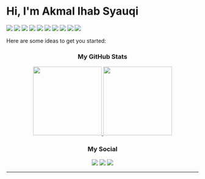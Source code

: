 <h1 align="left">Hi, I'm Akmal Ihab Syauqi</h1>

<!--   <img src="https://img.shields.io/badge/c%23-239120?style=for-the-badge&logo=c%23&logoColor=white"/> -->
  <img src="https://img.shields.io/badge/python-8a4647?style=for-the-badge&logo=python&logoColor=white"/>
  <img src="https://img.shields.io/badge/javascript-8a4647?style=for-the-badge&logo=javascript&logoColor=white"/>
  <img src="https://img.shields.io/badge/html5-8a4647?style=for-the-badge&logo=html5&logoColor=white"/>
  <img src="https://img.shields.io/badge/CSS3-8a4647?style=for-the-badge&logo=css3&logoColor=white"/>
  <img src="https://img.shields.io/badge/PHP-8a4647?style=for-the-badge&logo=php&logoColor=white"/>
  <img src="https://img.shields.io/badge/laravel-%8a464720.svg?style=for-the-badge&logo=laravel&logoColor=white"/>
  <img src="https://img.shields.io/badge/tailwindcss-%8a4647AC.svg?style=for-the-badge&logo=tailwind-css&logoColor=white"/>
  <img src="https://img.shields.io/badge/git-8a4647?style=for-the-badge&logo=git&logoColor=white"/>
  <img src="https://img.shields.io/badge/mysql-8a4647?style=for-the-badge&logo=mysql&logoColor=white"/>
<!--   <img src="https://img.shields.io/badge/PostgreSQL-316192?style=for-the-badge&logo=postgresql&logoColor=white"/> -->
  <img src="https://img.shields.io/badge/Figma-F24E1E?style=for-the-badge&logo=figma&logoColor=white"/>
</p>

Here are some ideas to get you started:
<h3 align="center">My GitHub Stats</h3>
<p align="center">
<a href="https://github.com/lil-baga">
  <img height="180em" src="https://github-readme-stats-eight-theta.vercel.app/api?username=lil-baga&show_icons=true&theme=algolia&include_all_commits=true&count_private=false"/>
  <img height="180em" src="https://github-readme-stats-eight-theta.vercel.app/api/top-langs/?username=lil-baga&layout=compact&langs_count=8&theme=algolia"/>
</a>
</p>

<h3 align="center">My Social</h3>
<p align="center">
<a href="https://www.linkedin.com/in/akmalihab/"><img src="https://img.shields.io/badge/linkedin-%8a4647B5.svg?style=for-the-badge&logo=linkedin&logoColor=white"/></a>
<a href="mailto:akmalihab@gmail.com"><img src="https://img.shields.io/badge/Gmail-8a4647?style=for-the-badge&logo=gmail&logoColor=white"/></a>
<a href="https://www.instagram.com/lilbagavert/"><img src="https://img.shields.io/badge/Instagram-%8a46475F.svg?style=for-the-badge&logo=Instagram&logoColor=white"/></a>
</p>

-----
